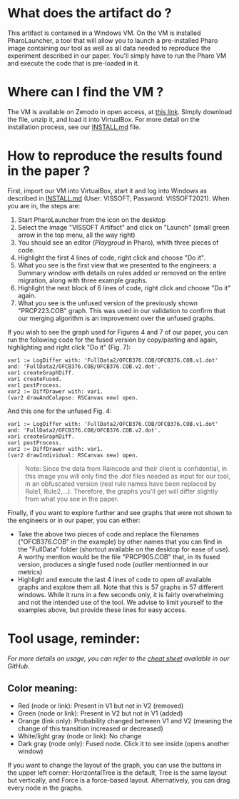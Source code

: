 # What does the artifact do ?

This artifact is contained in a Windows VM. On the VM is installed PharoLauncher, a tool that will allow you to launch a pre-installed Pharo image containing our tool as well as all data needed to reproduce the experiment described in our paper. You'll simply have to run the Pharo VM and execute the code that is pre-loaded in it.

# Where can I find the VM ?

The VM is available on Zenodo in open access, at [this link](https://zenodo.org/record/5266434). Simply download the file, unzip it, and load it into VirtualBox. For more detail on the installation process, see our [INSTALL.md](https://github.com/CelineDknp/VISSOFTArtifact/blob/main/INSTALL.md) file.

# How to reproduce the results found in the paper ?

First, import our VM into VirtualBox, start it and log into Windows as described in [INSTALL.md](https://github.com/CelineDknp/VISSOFTArtifact/blob/main/INSTALL.md) (User: VISSOFT; Password: VISSOFT2021). When you are in, the steps are:

1. Start PharoLauncher from the icon on the desktop
2. Select the image "VISSOFT Artifact" and click on "Launch" (small green arrow in the top menu, all the way right)
3. You should see an editor (*Playgroud* in Pharo), whith three pieces of code.
4. Highlight the first 4 lines of code, right click and choose "Do it".
5. What you see is the first view that we presented to the engineers: a Summary window with details on rules added or removed on the entire migration, along with three example graphs.
6. Highlight the next block of 6 lines of code, right click and choose "Do it" again.
7. What you see is the unfused version of the previously shown "PRCP223.COB" graph. This was used in our validation to confirm that our merging algorithm is an improvement over the unfused graphs.

If you wish to see the graph used for Figures 4 and 7 of our paper, you can run the following code for the fused version by copy/pasting and again, highlighting and right click "Do it" (Fig. 7):
```
var1 := LogDiffer with: 'FullData2/OFCB376.COB/OFCB376.COB.v1.dot' and: 'FullData2/OFCB376.COB/OFCB376.COB.v2.dot'.
var1 createGraphDiff.
var1 createFused. 
var1 postProcess.
var2 := DiffDrawer with: var1.
(var2 drawAndColapse: RSCanvas new) open.
```
And this one for the unfused Fig. 4:
```
var1 := LogDiffer with: 'FullData2/OFCB376.COB/OFCB376.COB.v1.dot' and: 'FullData2/OFCB376.COB/OFCB376.COB.v2.dot'.
var1 createGraphDiff. 
var1 postProcess.
var2 := DiffDrawer with: var1.
(var2 drawIndividual: RSCanvas new) open.
```
>Note: Since the data from Raincode and their client is confidential, in this image you will only find the *.dot* files needed as input for our tool, in an obfuscated version (real rule names have been replaced by Rule1, Rule2,...). Therefore, the graphs you'll get will differ slightly from what you see in the paper.

Finally, if you want to explore further and see graphs that were not shown to the engineers or in our paper, you can either: 
- Take the above two pieces of code and replace the filenames ("OFCB376.COB" in the example) by other names that you can find in the "FullData" folder (shortcut available on the desktop for ease of use). A worthy mention would be the file "PRCP905.COB" that, in its fused version, produces a single fused node (outlier mentionned in our metrics)
- Highlight and execute the last 4 lines of code to open *all* available graphs and explore them all. Note that this is 57 graphs in 57 different windows. While it runs in a few seconds only, it is fairly overwhelming and not the intended use of the tool. We advise to limit yourself to the examples above, but provide these lines for easy access.

# Tool usage, reminder:
*For more details on usage, you can refer to the [cheat sheet](https://github.com/CelineDknp/VISSOFTArtifact/blob/main/cheatSheet.pdf) available in our GitHub.*

## Color meaning:
- Red (node or link): Present in V1 but not in V2 (removed)
- Green (node or link): Present in V2 but not in V1 (added)
- Orange (link only): Probability changed between V1 and V2 (meaning the change of this transition increased or decreased)
- White/light gray (node or link): No change
- Dark gray (node only): Fused node. Click it to see inside (opens another window)

If you want to change the layout of the graph, you can use the buttons in the upper left corner: HorizontalTree is the default, Tree is the same layout but vertically, and Force is a force-based layout. Alternatively, you can drag every node in the graphs.
